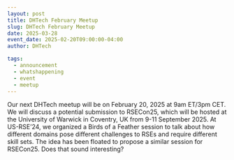 ```yaml
---
layout: post
title: DHTech February Meetup
slug: DHTech February Meetup
date: 2025-03-28
event_date: 2025-02-20T09:00:00-04:00
author: DHTech

tags:
  - announcement
  - whatshappening
  - event
  - meetup
---
```


Our next DHTech meetup will be on February 20, 2025 at 9am ET/3pm CET. We will discuss a potential submission to RSECon25, which will be hosted at the University of Warwick in Coventry, UK from 9-11 September 2025. At US-RSE’24, we organized a Birds of a Feather session to talk about how different domains pose different challenges to RSEs and require different skill sets. The idea has been floated to propose a similar session for RSECon25. Does that sound interesting?